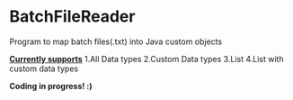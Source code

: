 # BatchFileReader


Program to map batch files(.txt) into Java custom objects

<b><u>Currently supports</u></b>
1.All Data types
2.Custom Data types
3.List
4.List with custom data types

<b>Coding in progress! :)</b>
